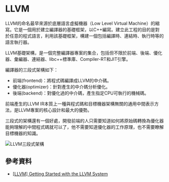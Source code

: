 # LLVM

LLVM的命名最早來源於底層語言虛擬機器（Low Level Virtual Machine）的縮寫。它是一個用於建立編譯器的基礎框架，以C++編寫。建立此工程的目的是對於任意的程式語言，利用該基礎框架，構建一個包括編譯時、連結時、執行時等的語言執行器。

LLVM基礎架構，是一個完整編譯器專案的集合，包括但不限於前端、後端、優化器、彙編器、連結器、libc++標準庫、Compiler-RT和JIT引擎。

編譯器的三段式架構如下：

* 前端(frontend)：將程式碼編譯成LLVM的中介碼。
* 優化器(optimizer)：針對產生的中介碼分析優化。
* 後端(backend)：對優化過的中介碼，產生指定CPU可執行的機械碼。

前端產生的LLVM IR本質上一種與程式碼和目標機器架構無關的通用中間表示方法，是LLVM專案的核心設計和最大的優勢。

三段式的架構還有一個好處，開發前端的人只需要知道如何將原始碼轉換為優化器能夠理解的中間程式碼就可以了，他不需要知道優化器的工作原理，也不需要瞭解目標機器的知識。

![LLVM三段式架構](../.gitbook/assets/llvm\_three\_stage\_arch.jpg)



## 參考資料

* [\[LLVM\] Getting Started with the LLVM System](https://llvm.org/docs/GettingStarted.html#id8)
